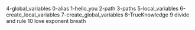 4-global_variables
0-alias
1-hello_you
2-path
3-paths
5-local_variables
6-create_local_variables
7-create_global_variables
8-TrueKnowledge
9 divide and rule 
10 love exponent breath  
